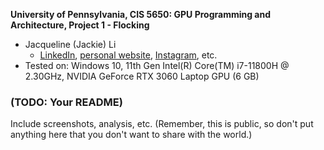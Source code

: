 **University of Pennsylvania, CIS 5650: GPU Programming and Architecture,
Project 1 - Flocking**

* Jacqueline (Jackie) Li
  * [LinkedIn](https://www.linkedin.com/in/jackie-lii/), [personal website](https://sites.google.com/seas.upenn.edu/jacquelineli/home), [Instagram](https://www.instagram.com/sagescherrytree/), etc.
* Tested on: Windows 10, 11th Gen Intel(R) Core(TM) i7-11800H @ 2.30GHz, NVIDIA GeForce RTX 3060 Laptop GPU (6 GB)

### (TODO: Your README)

Include screenshots, analysis, etc. (Remember, this is public, so don't put
anything here that you don't want to share with the world.)
